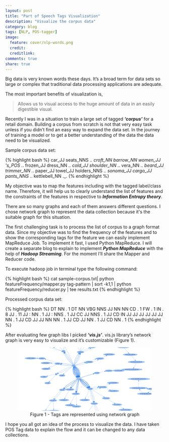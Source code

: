 ```yaml
---
layout: post
title: "Part of Speech Tags Visualization"
description: "Visualize the corpus data"
category: blog
tags: [NLP, POS-tagger]
image:
  feature: cover/nlp-words.png
  credit:
  creditlink:
comments: true
share: true
---
```


Big data is very known words these days. It’s a broad term for data sets so large or complex that traditional data processing applications are adequate.

The most important benefits of visualization is,

> Allows us to visual access to the huge amount of data in an easily digestible visual.

Recently I was in a situation to train a large set of tagged _**‘corpus’**_ for a retail domain. Building a corpus from scratch is not that very easy task unless if you didn’t find an easy way to expand the data set. In the journey of training a model or to get a better understanding of the data the data need to be visualized.

Sample corpus data set:

{% highlight bash %}
car_JJ seats_NNS ._.
croft_NN barrow_NN women_JJ 's_POS ._.
frozen_JJ dress_NN ._.
cold_JJ shoulder_NN ._.
vera_NN ._.
beard_JJ trimmer_NN ._.
paper_JJ towel_JJ holders_NNS ._.
sonoma_JJ cargo_JJ pants_NNS ._.
kettlebell_NN ._.
{% endhighlight %}

My objective was to map the features including with the tagged label/class name. Therefore, it will help us to clearly understand the list of features and the constraints of the features in respective to _**Information Entropy theory**_.

There are so many graphs and each of them answers different questions. I chose network graph to represent the data collection because it's the suitable graph for this situation. 

The first challenging task is to process the list of corpus to a graph format data. Since my objective was to find the frequency of the features and to show the corresponding tags for the feature we can easily implement MapReduce Job. To implement it fast, I used Python MapReduce. I will create a separate blog to explain to implement _**Python MapReduce**_ with the help of _**Hadoop Streaming**_. For the moment I’ll share the Mapper and Reducer code. 

<script src="https://gist.github.com/Renien/d1c8e9b92ff53e7c09a4.js"></script>

To execute hadoop job in terminal type the following command: 

{% highlight bash %}
cat sample-corpus.txt| python featureFrequency/mapper.py tag-pattern | sort -k1,1 | python featureFrequency/reducer.py | tee results.txt
{% endhighlight %}

Processed corpus data set:

{% highlight bash %}
DT NN .	1
DT NN VBG NNS JJ NN NN CD .	1
FW .	1
IN .	8
JJ .	11
JJ : NN .	1
JJ : NNS .	1
JJ CC JJ NNS .	1
JJ CD IN JJ JJ JJ JJ JJ JJ NN .	1
JJ CD JJ JJ NN NN .	1
JJ CD JJ NN .	1
JJ CD NN .	1
{% endhighlight %}

After evaluating few graph libs I picked _**‘vis.js’**_. vis.js library’s network graph is very easy to visualize and it’s customizable (Figure 1).

<script src="https://gist.github.com/Renien/3a7ee4074def7a93b7aa.js"></script>

<figure style="text-align: center;">
  <a href="/blog/network-graph.png"><img src="/blog/network-graph.png" alt="image"></a>
  <figcaption>Figure 1 - Tags are represented using network graph </figcaption>
</figure>

I hope you all got an idea of the process to visualize the data. I have taken POS Tag data to explain the flow and it can be changed to any data collections.